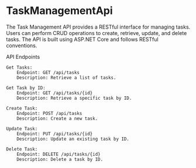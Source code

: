 # TaskManagementApi
The Task Management API provides a RESTful interface for managing tasks. Users can perform CRUD operations to create, retrieve, update, and delete tasks. The API is built using ASP.NET Core and follows RESTful conventions.

API Endpoints

    Get Tasks:
        Endpoint: GET /api/tasks
        Description: Retrieve a list of tasks.

    Get Task by ID:
        Endpoint: GET /api/tasks/{id}
        Description: Retrieve a specific task by ID.

    Create Task:
        Endpoint: POST /api/tasks
        Description: Create a new task.

    Update Task:
        Endpoint: PUT /api/tasks/{id}
        Description: Update an existing task by ID.

    Delete Task:
        Endpoint: DELETE /api/tasks/{id}
        Description: Delete a task by ID.
